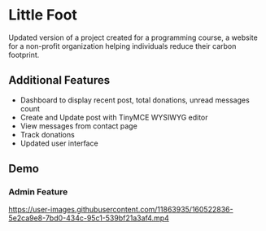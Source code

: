 # Little Foot

Updated version of a project created for a programming course, a website for a non-profit organization helping individuals reduce their carbon footprint.

## Additional Features

- Dashboard to display recent post, total donations, unread messages count
- Create and Update post with TinyMCE WYSIWYG editor
- View messages from contact page
- Track donations
- Updated user interface

## Demo

### Admin Feature

https://user-images.githubusercontent.com/11863935/160522836-5e2ca9e8-7bd0-434c-95c1-539bf21a3af4.mp4

